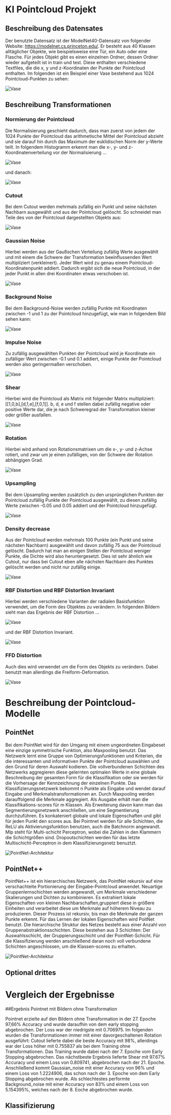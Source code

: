 # KI Pointcloud Projekt 

## Beschreibung des Datensates

Der benutzte Datensatz ist der ModelNet40-Datensatz von folgender Website: https://modelnet.cs.princeton.edu/. Er besteht aus 40 Klassen alltäglicher Objekte, wie beispielsweise eine Tür, ein Auto oder eine Flasche. Für jedes Objekt gibt es einen einzelnen Ordner, dessen Ordner wieder aufgeteilt ist in train und test. Diese enthalten verschiedene Textfiles, die die x, y und z-Koordinaten der Punkte der Pointcloud enthalten. Im folgenden ist ein Beispiel einer Vase bestehend aus 1024 Pointcloud-Punkten zu sehen:

![Vase](images/VASE.PNG)






## Beschreibung Transformationen

### Normierung der Pointcloud

Die Normalisierung geschieht dadurch, dass man zuerst von jedem der 1024 Punkte der Pointcloud das arithmetische Mittel der Pointcloud abzieht und sie darauf hin durch das Maximum der euklidischen Norm der y-Werte teilt. 
In folgendem Histogramm erkennt man die x-, y- und z-Koordinatenverteilung vor der Normalisierung ...

![Vase](images/VASE_VOR_NORMALISIERUNG.png) 

und danach:

![Vase](images/VASE_NACH_NORMALISIERUNG.PNG)

### Cutout

Bei dem Cutout werden mehrmals zufällig ein Punkt und seine nächsten Nachbarn ausgewählt und aus der Pointcloud gelöscht. So schneidet man Teile des von der Pointcloud dargestellten Objekts aus:

![Vase](images/VASE_CUTOUT.PNG)

### Gaussian Noise

Hierbei werden aus der Gaußschen Verteilung zufällig Werte ausgewählt und mit einem die Schwere der Transformation beeinflussenden Wert multipliziert (verkleinert). Jeder Wert wird zu genau einem Pointcloud-Koordinatenpunkt addiert. Dadurch ergibt sich die neue Pointcloud, in der jeder Punkt in allen drei Koordinaten etwas verschoben ist. 

![Vase](images/VASE_GAUSSIAN_NOISE.PNG)

### Background Noise

Bei dem Background-Noise werden zufällig Punkte mit Koordinaten zwischen -1 und 1 zu der Pointcloud hinzugefügt, wie man in folgendem Bild sehen kann:

![Vase](images/VASE_BACKGROUND_NOISE.PNG)

### Impulse Noise

Zu zufällig ausgewählten Punkten der Pointcloud wird je Koordinate ein zufälliger Wert zwischen -0.1 und 0.1 addiert, einige Punkte der Pointcloud werden also geringermaßen verschoben. 

![Vase](images/IMPULSE_NOISE.PNG)


### Shear

Hierbei wird die Pointcloud als Matrix mit folgender Matrix multipliziert: [[1,0,b],[d,1,e],[f,0,1]]. b, d, e und f stellen dabei zufällig negative oder positive Werte dar, die je nach Schweregrad der Transformation kleiner oder größer ausfallen.

![Vase](images/SHEAR.PNG)

### Rotation

Hierbei wird anhand von Rotationsmatrixen um die x-, y- und z-Achse rotiert, und  zwar um je einen zufälligen, von der Schwere der Rotation abhängigen Grad. 

![Vase](images/ROTATION.PNG)

### Upsampling

Bei dem Upsampling werden zusätzlich zu den ursprünglichen Punkten der Pointcloud zufällig Punkte der Pointcloud ausgewählt, zu diesen zufällig Werte zwischen -0.05 und 0.05 addiert und der Pointcloud hinzugefügt.

![Vase](images/UPSAMPLING.PNG)

### Density decrease

Aus der Pointcloud werden mehrmals 100 Punkte (ein Punkt und seine nächsten Nachbarn) ausgewählt und davon zufällig 75 aus der Pointcloud gelöscht. Dadurch hat man an einigen Stellen der Pointcloud weniger Punkte, die Dichte wird also heruntergesetzt. Dies ist sehr ähnlich wie Cutout, nur dass bei Cutout eben alle nächsten Nachbarn des Punktes gelöscht werden und nicht nur zufällig einige. 

![Vase](images/DENSITY_DEC.PNG)

### RBF Distortion und RBF Distortion Invariant

Hierbei werden verschiedene Varianten der radialen Basisfunktion verwendet, um die Form des Objektes zu verändern. In folgenden Bildern sieht man das Ergebnis der RBF Distortion ...

![Vase](images/RBF_DISTORTION.PNG)

und der RBF Distortion Invariant.

![Vase](images/RBF_DISTORTION_INV.PNG)

### FFD Distortion

Auch dies wird verwendet um die Form des Objekts zu verändern. Dabei benutzt man allerdings die Freiform-Deformation.

![Vase](images/FFD_DISTORTION.PNG)



# Beschreibung der Pointcloud-Modelle

## PointNet 

Bei dem PointNet wird für den Umgang mit einem ungeordneten Eingabeset eine einzige symmetrische Funktion, also Maxpooling benutzt. Das Netzwerk lernt eine Gruppe von Optimierungsfunktionen und Kriterien, die die interessanten und informativen Punkte der Pointcloud auswählen und den Grund für deren Auswahl kodieren. Die vollverbundenen Schichten des Netzwerks aggregieren diese gelernten optimalen Werte in eine globale Beschreibung der gesamten Form für die Klassifikation oder sie werden für die Vorhersage der Kennzeichnung der einzelnen Punkte. 
Das Klassifizierungsnetzwerk bekommt n Punkte als Eingabe und wendet darauf Eingabe und Merkmalstransformationen an. Durch Maxpooling werden darauffolgend die Merkmale aggregiert. Als Ausgabe erhält man die Klassifikations-scores für m Klassen. Als Erweiterung davon kann man das Segmentierungsnetzwerk anschließen, um eine Segmentierung durchzuführen. Es konkateniert globale und lokale Eigenschaften und gibt für jeden Punkt den scores aus. 
Bei Pointnet werden für alle Schichten, die ReLU als Aktivierungsfunktion benutzen, auch die Batchnorm angewandt. Mlp steht für Multi-schicht Perceptron, wobei die Zahlen in den Klammern die Schichtgrößen sind. Dropoutschichten werden für das letzte Multischicht-Perceptron in dem Klassifizierungsnetz benuztzt. 

![PointNet-Architektur](images/PointNetArchitecture.PNG "Quelle: https://stanford.edu/~rqi/pointnet/")

## PointNet++

PointNet++ ist ein hierarchisches Netzwerk, das PointNet rekursiv auf eine verschachtelte Portionierung der Eingabe-Pointcloud anwendet. Neuartige Gruppenlernschichten werden angewandt, um Merkmale verschiedener Skalierungen und Dichten zu kombinieren. Es extrahiert lokale Eigenschaften von kleinen Nachbarschaften,gruppiert diese in größere Einheiten und verarbeitet diese um Merkmale auf höherem Niveau zu produzieren. Dieser Prozess ist rekursiv, bis man die Merkmale der ganzen Punkte erkennt. Für das Lernen der lokalen Eigenschaften wird PoitNet benutzt. 
Die hierarchische Struktur des Netzes besteht aus einer Anzahl von Gruppenabstraktionsschichten. Diese bestehen aus 3 Schichten: Der Auswahlsschicht, der Gruppierungsschicht und der PointNet-Schicht. Für die Klassifizierung werden anschließend daran noch voll verbundene Schichten angeschlossen, um die Klassen-scores zu erhalten. 

![PointNet-Architektur](images/PointNet++Architecture.PNG "Quelle: https://medium.com/@sanketgujar95/https-medium-com-sanketgujar95-pointnetplus-5d2642560c0d")


## Optional drittes

# Vergleich der Ergebnisse

##Ergebnis Pointnet mit Bildern ohne Transformation

Pointnet erzielte auf den Bildern ohne Transformation in der 27. Epoche 97,66% Accuracy und wurde daraufhin von dem early stopping abgebrochen. Der Loss war der niedrigste mit 0.706975. Im folgenden wurden die Transformationen immer mit einer davorgeschaltenen Rotation ausgeführt: Cutout lieferte dabei die beste Accuracy mit 98%, allerdings war der Loss höher mit 0.755837 als bei dem Training ohne Transformationen. Das Training wurde dabei nach der 7. Epoche vom Early Stopping abgebrochen. Das nächstbeste Ergebnis lieferte Shear mit 97.67% Accuracy und einem Loss von 0.809741, abgebrochen nach der 21. Epoche. Anschließend kommt Gaussian_noise mit einer Accuracy von 96% und einem Loss von 1.2224906, das schon nach der 3. Epoche von dem Early Stopping abgebrochen wurde. Als schlechtestes performte Background_noise mit einer Accuracy von 83% und einem Loss von 5.154395%, welches nach der 8. Eoche abgebrochen wurde.


## Klassifizierung
